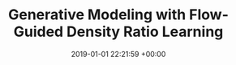 ---
layout: post
title: Generative Modeling with Flow-Guided Density Ratio Learning
date: 2019-01-01 22:21:59 +00:00
image: /assets/imgs/fdrl.png
categories: research
authors: <strong>Alvin Heng</strong>, Abdul Fatir Ansari, Harold Soh
venue: <strong><i>Preprint</i></strong>

#paper: assets/pdfs/fdrl.pdf
arxiv: https://arxiv.org/abs/2303.03714
---